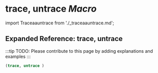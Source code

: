 # **trace, untrace** *Macro*

import Traceaauntrace from './_traceaauntrace.md';

<Traceaauntrace />

## Expanded Reference: trace, untrace

:::tip
TODO: Please contribute to this page by adding explanations and examples
:::

```lisp
(trace, untrace )
```
